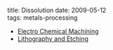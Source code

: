 title: Dissolution
date: 2009-05-12  
tags: metals-processing

 - [Electro Chemical Machining](./Electro-Chemical-Machining.md)
 - [Lithography and Etching](./Lithography-and-Etching.md)

